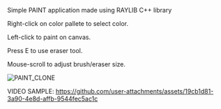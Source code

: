 Simple PAINT application made using RAYLIB C++ library

Right-click on color pallete to select color.

Left-click to paint on canvas.

Press E to use eraser tool.

Mouse-scroll to adjust brush/eraser size.

![PAINT_CLONE](https://github.com/user-attachments/assets/c900e7f9-2670-4991-8daa-1dc1dd997426)

VIDEO SAMPLE:
https://github.com/user-attachments/assets/19cb1d81-3a90-4e8d-affb-9544fec5ac1c

